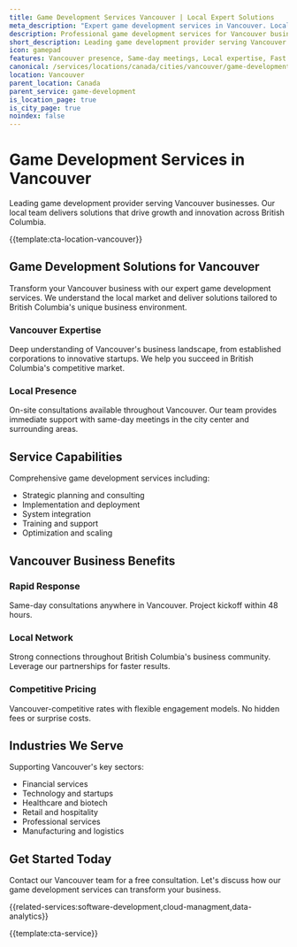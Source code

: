 ```yaml
---
title: Game Development Services Vancouver | Local Expert Solutions
meta_description: "Expert game development services in Vancouver. Local team, same-day consultations, proven results. Transform your business today."
description: Professional game development services for Vancouver businesses
short_description: Leading game development provider serving Vancouver and British Columbia.
icon: gamepad
features: Vancouver presence, Same-day meetings, Local expertise, Fast deployment, Competitive rates, Proven track record
canonical: /services/locations/canada/cities/vancouver/game-development-vancouver.html
location: Vancouver
parent_location: Canada
parent_service: game-development
is_location_page: true
is_city_page: true
noindex: false
---
```


# Game Development Services in Vancouver

Leading game development provider serving Vancouver businesses. Our local team delivers solutions that drive growth and innovation across British Columbia.

{{template:cta-location-vancouver}}

## Game Development Solutions for Vancouver

Transform your Vancouver business with our expert game development services. We understand the local market and deliver solutions tailored to British Columbia's unique business environment.

### Vancouver Expertise

Deep understanding of Vancouver's business landscape, from established corporations to innovative startups. We help you succeed in British Columbia's competitive market.

### Local Presence

On-site consultations available throughout Vancouver. Our team provides immediate support with same-day meetings in the city center and surrounding areas.

## Service Capabilities

Comprehensive game development services including:
- Strategic planning and consulting
- Implementation and deployment
- System integration
- Training and support
- Optimization and scaling

## Vancouver Business Benefits

### Rapid Response
Same-day consultations anywhere in Vancouver. Project kickoff within 48 hours.

### Local Network
Strong connections throughout British Columbia's business community. Leverage our partnerships for faster results.

### Competitive Pricing
Vancouver-competitive rates with flexible engagement models. No hidden fees or surprise costs.

## Industries We Serve

Supporting Vancouver's key sectors:
- Financial services
- Technology and startups
- Healthcare and biotech
- Retail and hospitality
- Professional services
- Manufacturing and logistics

## Get Started Today

Contact our Vancouver team for a free consultation. Let's discuss how our game development services can transform your business.

{{related-services:software-development,cloud-managment,data-analytics}}

{{template:cta-service}}
